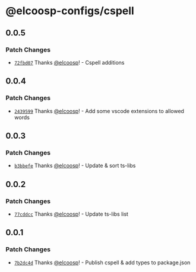 # @elcoosp-configs/cspell

## 0.0.5

### Patch Changes

- [`72fbd07`](https://github.com/elcoosp/elcoosp-configs/commit/72fbd07da2009c8f3fe298b1b13dc36143f22a43) Thanks [@elcoosp](https://github.com/elcoosp)! - Cspell additions

## 0.0.4

### Patch Changes

- [`2439599`](https://github.com/elcoosp/elcoosp-configs/commit/2439599ef9ce1edb94e6529dae51120af74c2a82) Thanks [@elcoosp](https://github.com/elcoosp)! - Add some vscode extensions to allowed words

## 0.0.3

### Patch Changes

- [`b3bbefe`](https://github.com/elcoosp/elcoosp-configs/commit/b3bbefe19d103865071d8b1bdf74a69b5d962582) Thanks [@elcoosp](https://github.com/elcoosp)! - Update & sort ts-libs

## 0.0.2

### Patch Changes

- [`77cddcc`](https://github.com/elcoosp/elcoosp-configs/commit/77cddccd52f623486c452d138072a688762bbfdf) Thanks [@elcoosp](https://github.com/elcoosp)! - Update ts-libs list

## 0.0.1

### Patch Changes

- [`7b2dc4d`](https://github.com/elcoosp/elcoosp-configs/commit/7b2dc4dd78eafafe3f7507036d6c938f02cd0eec) Thanks [@elcoosp](https://github.com/elcoosp)! - Publish cspell & add types to package.json
